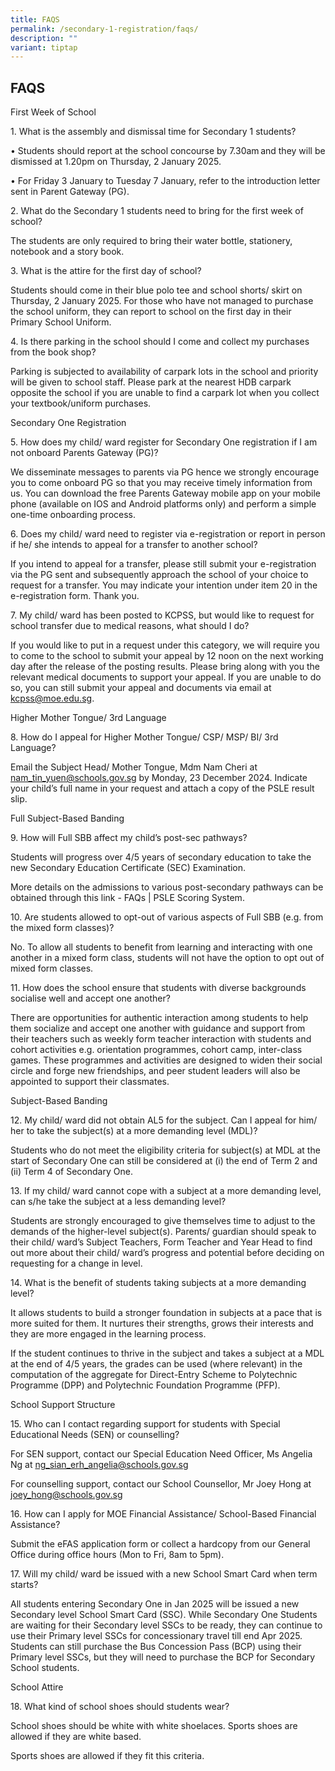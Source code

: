 ```yaml
---
title: FAQS
permalink: /secondary-1-registration/faqs/
description: ""
variant: tiptap
---
```

<h2>FAQS</h2>
<p>First Week of School</p>
<p>1. What is the assembly and dismissal time for Secondary 1 students?</p>
<p>• Students should report at the school concourse by 7.30am and they will
be dismissed at 1.20pm on Thursday, 2 January 2025. </p>
<p>• For Friday 3 January to Tuesday 7 January, refer to the introduction
letter sent in Parent Gateway (PG).</p>
<p>2. What do the Secondary 1 students need to bring for the first week of
school?</p>
<p>The students are only required to bring their water bottle, stationery,
notebook and a story book.</p>
<p>3. What is the attire for the first day of school?</p>
<p>Students should come in their blue polo tee and school shorts/ skirt on
Thursday, 2 January 2025. For those who have not managed to purchase the
school uniform, they can report to school on the first day in their Primary
School Uniform.</p>
<p>4. Is there parking in the school should I come and collect my purchases
from the book shop?</p>
<p>Parking is subjected to availability of carpark lots in the school and
priority will be given to school staff. Please park at the nearest HDB
carpark opposite the school if you are unable to find a carpark lot when
you collect your textbook/uniform purchases.</p>
<p>Secondary One Registration</p>
<p>5. How does my child/ ward register for Secondary One registration if
I am not onboard Parents Gateway (PG)?</p>
<p>We disseminate messages to parents via PG hence we strongly encourage
you to come onboard PG so that you may receive timely information from
us. You can download the free Parents Gateway mobile app on your mobile
phone (available on IOS and Android platforms only) and perform a simple
one-time onboarding process.</p>
<p>6. Does my child/ ward need to register via e-registration or report in
person if he/ she intends to appeal for a transfer to another school?</p>
<p>If you intend to appeal for a transfer, please still submit your e-registration
via the PG sent and subsequently approach the school of your choice to
request for a transfer. You may indicate your intention under item 20 in
the e-registration form. Thank you.</p>
<p>7. My child/ ward has been posted to KCPSS, but would like to request
for school transfer due to medical reasons, what should I do?</p>
<p>If you would like to put in a request under this category, we will require
you to come to the school to submit your appeal by 12 noon on the next
working day after the release of the posting results. Please bring along
with you the relevant medical documents to support your appeal. If you
are unable to do so, you can still submit your appeal and documents via
email at <a href="mailto:kcpss@moe.edu.sg" rel="noopener noreferrer nofollow" target="_blank">kcpss@moe.edu.sg</a>.</p>
<p>Higher Mother Tongue/ 3rd Language</p>
<p>8. How do I appeal for Higher Mother Tongue/ CSP/ MSP/ BI/ 3rd Language?</p>
<p>Email the Subject Head/ Mother Tongue, Mdm Nam Cheri at <a href="mailto:nam_tin_yuen@schools.gov.sg" rel="noopener noreferrer nofollow" target="_blank">nam_tin_yuen@schools.gov.sg</a> by
Monday, 23 December 2024. Indicate your child’s full name in your request
and attach a copy of the PSLE result slip.</p>
<p>Full Subject-Based Banding</p>
<p>9. How will Full SBB affect my child’s post-sec pathways?</p>
<p>Students will progress over 4/5 years of secondary education to take the
new Secondary Education Certificate (SEC) Examination.</p>
<p>More details on the admissions to various post-secondary pathways can
be obtained through this link - FAQs | PSLE Scoring System.</p>
<p>10. Are students allowed to opt-out of various aspects of Full SBB (e.g.
from the mixed form classes)?</p>
<p>No. To allow all students to benefit from learning and interacting with
one another in a mixed form class, students will not have the option to
opt out of mixed form classes.</p>
<p>11. How does the school ensure that students with diverse backgrounds
socialise well and accept one another?</p>
<p>There are opportunities for authentic interaction among students to help
them socialize and accept one another with guidance and support from their
teachers such as weekly form teacher interaction with students and cohort
activities e.g. orientation programmes, cohort camp, inter-class games.
These programmes and activities are designed to widen their social circle
and forge new friendships, and peer student leaders will also be appointed
to support their classmates.</p>
<p>Subject-Based Banding</p>
<p>12. My child/ ward did not obtain AL5 for the subject. Can I appeal for
him/ her to take the subject(s) at a more demanding level (MDL)?</p>
<p>Students who do not meet the eligibility criteria for subject(s) at MDL
at the start of Secondary One can still be considered at (i) the end of
Term 2 and (ii) Term 4 of Secondary One.</p>
<p>13. If my child/ ward cannot cope with a subject at a more demanding level,
can s/he take the subject at a less demanding level?</p>
<p>Students are strongly encouraged to give themselves time to adjust to
the demands of the higher-level subject(s). Parents/ guardian should speak
to their child/ ward’s Subject Teachers, Form Teacher and Year Head to
find out more about their child/ ward’s progress and potential before deciding
on requesting for a change in level.</p>
<p>14. What is the benefit of students taking subjects at a more demanding
level?</p>
<p>It allows students to build a stronger foundation in subjects at a pace
that is more suited for them. It nurtures their strengths, grows their
interests and they are more engaged in the learning process.</p>
<p>If the student continues to thrive in the subject and takes a subject
at a MDL at the end of 4/5 years, the grades can be used (where relevant)
in the computation of the aggregate for Direct-Entry Scheme to Polytechnic
Programme (DPP) and Polytechnic Foundation Programme (PFP).</p>
<p>School Support Structure</p>
<p>15. Who can I contact regarding support for students with Special Educational
Needs (SEN) or counselling?</p>
<p>For SEN support, contact our Special Education Need Officer, Ms Angelia
Ng at <a href="mailto:ng_sian_erh_angelia@schools.gov.sg" rel="noopener noreferrer nofollow" target="_blank">ng_sian_erh_angelia@schools.gov.sg</a> 
</p>
<p>For counselling support, contact our School Counsellor, Mr Joey Hong at
<a href="mailto:joey_hong@schools.gov.sg" rel="noopener noreferrer nofollow" target="_blank">joey_hong@schools.gov.sg</a>
</p>
<p>16. How can I apply for MOE Financial Assistance/ School-Based Financial
Assistance?</p>
<p>Submit the eFAS application form or collect a hardcopy from our General
Office during office hours (Mon to Fri, 8am to 5pm).</p>
<p>17. Will my child/ ward be issued with a new School Smart Card when term
starts?</p>
<p>All students entering Secondary One in Jan 2025 will be issued a new Secondary
level School Smart Card (SSC). While Secondary One Students are waiting
for their Secondary level SSCs to be ready, they can continue to use their
Primary level SSCs for concessionary travel till end Apr 2025. Students
can still purchase the Bus Concession Pass (BCP) using their Primary level
SSCs, but they will need to purchase the BCP for Secondary School students.</p>
<p>School Attire</p>
<p>18. What kind of school shoes should students wear?</p>
<p>School shoes should be white with white shoelaces. Sports shoes are allowed
if they are white based.</p>
<p>Sports shoes are allowed if they fit this criteria.</p>